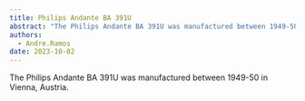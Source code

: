 ```yaml
---
title: Philips Andante BA 391U
abstract: "The Philips Andante BA 391U was manufactured between 1949-50 in Vienna."
authors:
  - Andre.Ramos
date: 2023-10-02
---
```


The Philips Andante BA 391U was manufactured between 1949-50 in Vienna, Austria.
